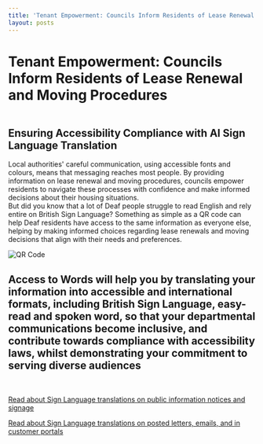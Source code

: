 ```yaml
---
title: 'Tenant Empowerment: Councils Inform Residents of Lease Renewal and Moving Procedures'
layout: posts
---
```


# Tenant Empowerment: Councils Inform Residents of Lease Renewal and Moving Procedures

![]()

## Ensuring Accessibility Compliance with AI Sign Language Translation

Local authorities' careful communication, using accessible fonts and colours, means that messaging reaches most people.  By providing information on lease renewal and moving procedures, councils empower residents to navigate these processes with confidence and make informed decisions about their housing situations.  
But did you know that a lot of Deaf people struggle to read English and rely entire on British Sign Language?
Something as simple as a QR code can help Deaf residents have access to the same information as everyone else, helping by making informed choices regarding lease renewals and moving decisions that align with their needs and preferences.

![QR Code](/posts/images/qr-contact.png)

## Access to Words will help you by translating your information into accessible and international formats, including British Sign Language, easy-read and spoken word, so that your departmental communications become inclusive, and contribute towards compliance with accessibility laws, whilst demonstrating your commitment to serving diverse audiences

<br/>

[Read about Sign Language translations on public information notices and signage](/solutions/gazette)

[Read about Sign Language translations on posted letters, emails, and in customer portals](/solutions/correspondent)
